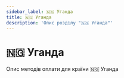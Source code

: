```yaml
---
sidebar_label: 🇳🇬 Уганда
title: 🇳🇬 Уганда
description: 'Опис розділу "🇳🇬 Уганда"'
---
```


# 🇳🇬 Уганда

Опис методів оплати для країни 🇳🇬 Уганда
